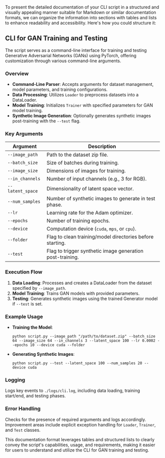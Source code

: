 To present the detailed documentation of your CLI script in a structured and visually appealing manner suitable for Markdown or similar documentation formats, we can organize the information into sections with tables and lists to enhance readability and accessibility. Here's how you could structure it:

## CLI for GAN Training and Testing

The script serves as a command-line interface for training and testing Generative Adversarial Networks (GANs) using PyTorch, offering customization through various command-line arguments.

### Overview

- **Command-Line Parser**: Accepts arguments for dataset management, model parameters, and training configurations.
- **Data Processing**: Utilizes `Loader` to preprocess datasets into a DataLoader.
- **Model Training**: Initializes `Trainer` with specified parameters for GAN model training.
- **Synthetic Image Generation**: Optionally generates synthetic images post-training with the `--test` flag.

### Key Arguments

| Argument         | Description                                               |
| ---------------- | --------------------------------------------------------- |
| `--image_path`   | Path to the dataset zip file.                             |
| `--batch_size`   | Size of batches during training.                          |
| `--image_size`   | Dimensions of images for training.                        |
| `--in_channels`  | Number of input channels (e.g., 3 for RGB).               |
| `--latent_space` | Dimensionality of latent space vector.                    |
| `--num_samples`  | Number of synthetic images to generate in test phase.     |
| `--lr`           | Learning rate for the Adam optimizer.                     |
| `--epochs`       | Number of training epochs.                                |
| `--device`       | Computation device (`cuda`, `mps`, or `cpu`).             |
| `--folder`       | Flag to clean training/model directories before starting. |
| `--test`         | Flag to trigger synthetic image generation post-training. |

### Execution Flow

1. **Data Loading**: Processes and creates a DataLoader from the dataset specified by `--image_path`.
2. **Model Training**: Trains GAN models with provided parameters.
3. **Testing**: Generates synthetic images using the trained Generator model if `--test` is set.

### Example Usage

- **Training the Model**:
  ```shell
  python script.py --image_path "/path/to/dataset.zip" --batch_size 64 --image_size 64 --in_channels 3 --latent_space 100 --lr 0.0002 --epochs 10 --device cuda --folder
  ```
- **Generating Synthetic Images**:
  ```shell
  python script.py --test --latent_space 100 --num_samples 20 --device cuda
  ```

### Logging

Logs key events to `./logs/cli.log`, including data loading, training start/end, and testing phases.

### Error Handling

Checks for the presence of required arguments and logs accordingly. Improvement areas include explicit exception handling for `Loader`, `Trainer`, and `Test` classes.

This documentation format leverages tables and structured lists to clearly convey the script's capabilities, usage, and requirements, making it easier for users to understand and utilize the CLI for GAN training and testing.
